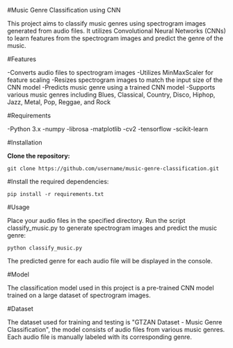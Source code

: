 #Music Genre Classification using CNN


This project aims to classify music genres using spectrogram images generated from audio files. It utilizes Convolutional Neural Networks (CNNs) to learn features from the spectrogram images and predict the genre of the music.



#Features

 -Converts audio files to spectrogram images
 -Utilizes MinMaxScaler for feature scaling
 -Resizes spectrogram images to match the input size of the CNN model
 -Predicts music genre using a trained CNN model
 -Supports various music genres including Blues, Classical, Country, Disco, Hiphop, Jazz, Metal, Pop, Reggae, and Rock
 
#Requirements

 -Python 3.x
 -numpy
 -librosa
 -matplotlib
 -cv2
 -tensorflow
 -scikit-learn
 
#Installation

**Clone the repository:**

```
git clone https://github.com/username/music-genre-classification.git
```

#Install the required dependencies:

```
pip install -r requirements.txt
```

#Usage

Place your audio files in the specified directory.
Run the script classify_music.py to generate spectrogram images and predict the music genre:

```
python classify_music.py
```

The predicted genre for each audio file will be displayed in the console.

#Model

The classification model used in this project is a pre-trained CNN model trained on a large dataset of spectrogram images.

#Dataset

The dataset used for training and testing is "GTZAN Dataset - Music Genre Classification", the model consists of audio files from various music genres. Each audio file is manually labeled with its corresponding genre.
